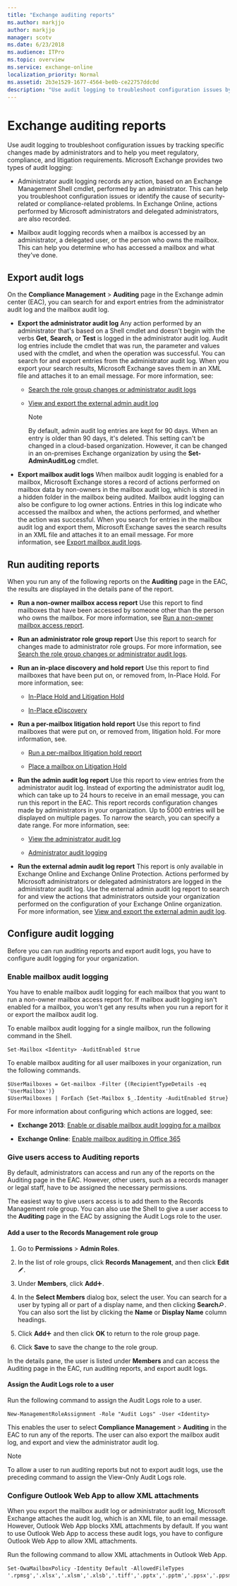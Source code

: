```yaml
---
title: "Exchange auditing reports"
ms.author: markjjo
author: markjjo
manager: scotv
ms.date: 6/23/2018
ms.audience: ITPro
ms.topic: overview
ms.service: exchange-online
localization_priority: Normal
ms.assetid: 2b3e1529-1677-4564-be0b-ce22757ddc0d
description: "Use audit logging to troubleshoot configuration issues by tracking specific changes made by administrators and to help you meet regulatory, compliance, and litigation requirements. Microsoft Exchange provides two types of audit logging:"
---
```


# Exchange auditing reports

Use audit logging to troubleshoot configuration issues by tracking specific changes made by administrators and to help you meet regulatory, compliance, and litigation requirements. Microsoft Exchange provides two types of audit logging: 
  
- Administrator audit logging records any action, based on an Exchange Management Shell cmdlet, performed by an administrator. This can help you troubleshoot configuration issues or identify the cause of security-related or compliance-related problems. In Exchange Online, actions performed by Microsoft administrators and delegated administrators, are also recorded. 
    
- Mailbox audit logging records when a mailbox is accessed by an administrator, a delegated user, or the person who owns the mailbox. This can help you determine who has accessed a mailbox and what they've done. 
    
## Export audit logs
<a name="exportlogs"> </a>

On the **Compliance Management** \> **Auditing** page in the Exchange admin center (EAC), you can search for and export entries from the administrator audit log and the mailbox audit log. 
  
- **Export the administrator audit log** Any action performed by an administrator that's based on a Shell cmdlet and doesn't begin with the verbs **Get**, **Search**, or **Test** is logged in the administrator audit log. Audit log entries include the cmdlet that was run, the parameter and values used with the cmdlet, and when the operation was successful. You can search for and export entries from the administrator audit log. When you export your search results, Microsoft Exchange saves them in an XML file and attaches it to an email message. For more information, see: 
    
  - [Search the role group changes or administrator audit logs](search-role-group-changes.md)
    
  - [View and export the external admin audit log](view-external-admin-audit-log.md)
    
    > [!NOTE]
    > By default, admin audit log entries are kept for 90 days. When an entry is older than 90 days, it's deleted. This setting can't be changed in a cloud-based organization. However, it can be changed in an on-premises Exchange organization by using the **Set-AdminAuditLog** cmdlet. 
  
- **Export mailbox audit logs** When mailbox audit logging is enabled for a mailbox, Microsoft Exchange stores a record of actions performed on mailbox data by non-owners in the mailbox audit log, which is stored in a hidden folder in the mailbox being audited. Mailbox audit logging can also be configure to log owner actions. Entries in this log indicate who accessed the mailbox and when, the actions performed, and whether the action was successful. When you search for entries in the mailbox audit log and export them, Microsoft Exchange saves the search results in an XML file and attaches it to an email message. For more information, see [Export mailbox audit logs](export-mailbox-audit-logs.md).
    
## Run auditing reports
<a name="runreports"> </a>

When you run any of the following reports on the **Auditing** page in the EAC, the results are displayed in the details pane of the report. 
  
- **Run a non-owner mailbox access report** Use this report to find mailboxes that have been accessed by someone other than the person who owns the mailbox. For more information, see [Run a non-owner mailbox access report](non-owner-mailbox-access-report.md).
    
- **Run an administrator role group report** Use this report to search for changes made to administrator role groups. For more information, see [Search the role group changes or administrator audit logs](search-role-group-changes.md).
    
- **Run an in-place discovery and hold report** Use this report to find mailboxes that have been put on, or removed from, In-Place Hold. For more information, see: 
    
  - [In-Place Hold and Litigation Hold](../../security-and-compliance/in-place-and-litigation-holds.md)
    
  - [In-Place eDiscovery](../../security-and-compliance/in-place-ediscovery/in-place-ediscovery.md)
    
- **Run a per-mailbox litigation hold report** Use this report to find mailboxes that were put on, or removed from, litigation hold. For more information, see. 
    
  - [Run a per-mailbox litigation hold report](per-mailbox-litigation-hold-report.md)
    
  - [Place a mailbox on Litigation Hold](http://technet.microsoft.com/library/adee4621-3626-4aec-aa53-00b35ff0d0b0.aspx)
    
- **Run the admin audit log report** Use this report to view entries from the administrator audit log. Instead of exporting the administrator audit log, which can take up to 24 hours to receive in an email message, you can run this report in the EAC. This report records configuration changes made by administrators in your organization. Up to 5000 entries will be displayed on multiple pages. To narrow the search, you can specify a date range. For more information, see: 
    
  - [View the administrator audit log](view-administrator-audit-log.md)
    
  - [Administrator audit logging](http://technet.microsoft.com/library/22b17eb8-d8ee-4599-b202-d6a7928c20d9.aspx)
    
- **Run the external admin audit log report** This report is only available in Exchange Online and Exchange Online Protection. Actions performed by Microsoft administrators or delegated administrators are logged in the administrator audit log. Use the external admin audit log report to search for and view the actions that administrators outside your organization performed on the configuration of your Exchange Online organization. For more information, see [View and export the external admin audit log](view-external-admin-audit-log.md).
    
## Configure audit logging
<a name="setupauditing"> </a>

Before you can run auditing reports and export audit logs, you have to configure audit logging for your organization.
  
### Enable mailbox audit logging
<a name="enablemailboxauditing"> </a>

You have to enable mailbox audit logging for each mailbox that you want to run a non-owner mailbox access report for. If mailbox audit logging isn't enabled for a mailbox, you won't get any results when you run a report for it or export the mailbox audit log. 
  
To enable mailbox audit logging for a single mailbox, run the following command in the Shell.
  
```
Set-Mailbox <Identity> -AuditEnabled $true
```

To enable mailbox auditing for all user mailboxes in your organization, run the following commands.
  
```
$UserMailboxes = Get-mailbox -Filter {(RecipientTypeDetails -eq 'UserMailbox')}
$UserMailboxes | ForEach {Set-Mailbox $_.Identity -AuditEnabled $true}
```

For more information about configuring which actions are logged, see:
  
- **Exchange 2013**: [Enable or disable mailbox audit logging for a mailbox](http://technet.microsoft.com/library/c4bbfd52-6196-49c7-8c31-777fbbee11f2.aspx)
    
- **Exchange Online**: [Enable mailbox auditing in Office 365](https://go.microsoft.com/fwlink/p/?LinkId=626109)
    
### Give users access to Auditing reports
<a name="auditinginecp"> </a>

By default, administrators can access and run any of the reports on the Auditing page in the EAC. However, other users, such as a records manager or legal staff, have to be assigned the necessary permissions. 
  
The easiest way to give users access is to add them to the Records Management role group. You can also use the Shell to give a user access to the **Auditing** page in the EAC by assigning the Audit Logs role to the user. 
  
#### Add a user to the Records Management role group

1. Go to **Permissions** \> **Admin Roles**.
    
2. In the list of role groups, click **Records Management**, and then click **Edit**![Edit icon](../../media/ITPro_EAC_EditIcon.gif).
    
3. Under **Members**, click **Add**![Add Icon](../../media/ITPro_EAC_AddIcon.gif).
    
4. In the **Select Members** dialog box, select the user. You can search for a user by typing all or part of a display name, and then clicking **Search**![Search icon](../../media/ITPro_EAC_.gif). You can also sort the list by clicking the **Name** or **Display Name** column headings. 
    
5. Click **Add**![Add Icon](../../media/ITPro_EAC_AddIcon.gif) and then click **OK** to return to the role group page. 
    
6. Click **Save** to save the change to the role group. 
    
In the details pane, the user is listed under **Members** and can access the Auditing page in the EAC, run auditing reports, and export audit logs. 
  
#### Assign the Audit Logs role to a user

Run the following command to assign the Audit Logs role to a user.
  
```
New-ManagementRoleAssignment -Role "Audit Logs" -User <Identity>
```

This enables the user to select **Compliance Management** \> **Auditing** in the EAC to run any of the reports. The user can also export the mailbox audit log, and export and view the administrator audit log. 
  
> [!NOTE]
> To allow a user to run auditing reports but not to export audit logs, use the preceding command to assign the View-Only Audit Logs role. 
  
### Configure Outlook Web App to allow XML attachments
<a name="configureowa"> </a>

When you export the mailbox audit log or administrator audit log, Microsoft Exchange attaches the audit log, which is an XML file, to an email message. However, Outlook Web App blocks XML attachments by default. If you want to use Outlook Web App to access these audit logs, you have to configure Outlook Web App to allow XML attachments.
  
Run the following command to allow XML attachments in Outlook Web App.
  
```
Set-OwaMailboxPolicy -Identity Default -AllowedFileTypes '.rpmsg','.xlsx','.xlsm','.xlsb','.tiff','.pptx','.pptm','.ppsx','.ppsm','.docx','.docm','.zip','.xls','.wmv','.wma','.wav','.vsd','.txt','.tif','.rtf','.pub','.ppt','.png','.pdf','.one','.mp3','.jpg','.gif','.doc','.bmp','.avi','.xml'
```


